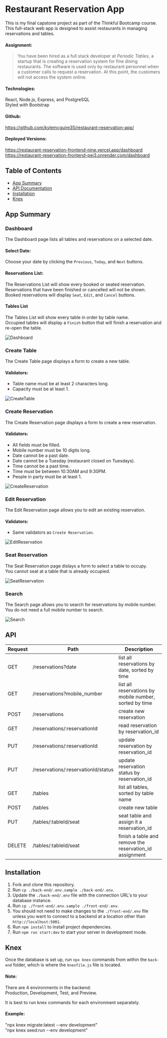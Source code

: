 # Restaurant Reservation App
This is my final capstone project as part of the Thinkful Bootcamp course. This full-stack web app is designed to assist restaurants in managing reservations and tables.

#### Assignment:
> You have been hired as a full stack developer at _Periodic Tables_, a startup that is creating a reservation system for fine dining restaurants.
> The software is used only by restaurant personnel when a customer calls to request a reservation.
> At this point, the customers will not access the system online.

#### Technologies:
React, Node.js, Express, and PostgreSQL<br>
Styled with Bootstrap

#### Github:
https://github.com/kylemcguire35/restaurant-reservation-app/

#### Deployed Versions:
https://restaurant-reservation-frontend-nine.vercel.app/dashboard<br>
https://restaurant-reservation-frontend-pei3.onrender.com/dashboard

## Table of Contents
- [App Summary](#app-summary-with-screenshots)
- [API Documentation](#api)
- [Installation](#installation)
- [Knex](#knex)

## App Summary
### Dashboard
The Dashboard page lists all tables and reservations on a selected date.

#### Select Date:
Choose your date by clicking the `Previous`, `Today`, and `Next` buttons.

#### Reservations List:
The Reservations List will show every booked or seated reservation.<br>
Reservations that have been finished or cancelled will not be shown.<br>
Booked reservations will display `Seat`, `Edit`, and `Cancel` buttons.

#### Tables List
The Tables List will show every table in order by table name.<br>
Occupied tables will display a `Finish` button that will finish a reservation and re-open the table.

![Dashboard](images/Dashboard.png)

### Create Table
The Create Table page displays a form to create a new table.

#### Validators:
- Table name must be at least 2 characters long.<br>
- Capacity must be at least 1.

![CreateTable](images/CreateTable.png)

### Create Reservation
The Create Reservation page displays a form to create a new reservation.

#### Validators:
- All fields must be filled.<br>
- Mobile number must be 10 digits long.<br>
- Date cannot be a past date.<br>
- Date cannot be a Tuesday (restaurant closed on Tuesdays).<br>
- Time cannot be a past time.<br>
- Time must be between 10:30AM and 9:30PM.<br>
- People in party must be at least 1.

![CreateReservation](images/CreateReservation.png)

### Edit Reservation
The Edit Reservation page allows you to edit an existing reservation.

#### Validators:
- Same validators as `Create Reservation`.

![EditReservation](images/EditReservation.png)

### Seat Reservation
The Seat Reservation page dislays a form to select a table to occupy.<br>
You cannot seat at a table that is already occupied.

![SeatReservation](images/SeatReservation.png)

### Search
The Search page allows you to search for reservations by mobile number.<br>
You do not need a full mobile number to search.

![Search](images/Search.png)

## API
| Request | Path                                 | Description                                                 |
| ------- | ------------------------------------ | ----------------------------------------------------------- |
| GET     | /reservations?date                   | list all reservations by date, sorted by time               |
| GET     | /reservations?mobile_number          | list all reservations by mobile number, sorted by time      |
| POST    | /reservations                        | create new reservation                                      |
| GET     | /reservations/:reservationId         | read reservation by reservation_id                          |
| PUT     | /reservations/:reservationId         | update reservation by reservation_id                        |
| PUT     | /reservations/:reservationId/status  | update reservation status by reservation_id                 |
| GET     | /tables                              | list all tables, sorted by table name                       |
| POST    | /tables                              | create new table                                            |
| PUT     | /tables/:tableId/seat                | seat table and assign it a reservation_id                   |
| DELETE  | /tables/:tableId/seat                | finish a table and remove the reservation_id assignment     |

## Installation
1. Fork and clone this repository.
1. Run `cp ./back-end/.env.sample ./back-end/.env`.
1. Update the `./back-end/.env` file with the connection URL's to your database instance. 
1. Run `cp ./front-end/.env.sample ./front-end/.env`.
1. You should not need to make changes to the `./front-end/.env` file unless you want to connect to a backend at a location other than `http://localhost:5001`.
1. Run `npm install` to install project dependencies.
1. Run `npm run start:dev` to start your server in development mode.

## Knex
Once the database is set up, run `npx knex` commands from within the `back-end` folder, which is where the `knexfile.js` file is located.

#### Note:
There are 4 environments in the backend:<br>
Production, Development, Test, and Preview.

It is best to run knex commands for each environment separately. 

#### Example:
"npx knex migrate:latest --env development"<br>
"npx knex seed:run --env development"
